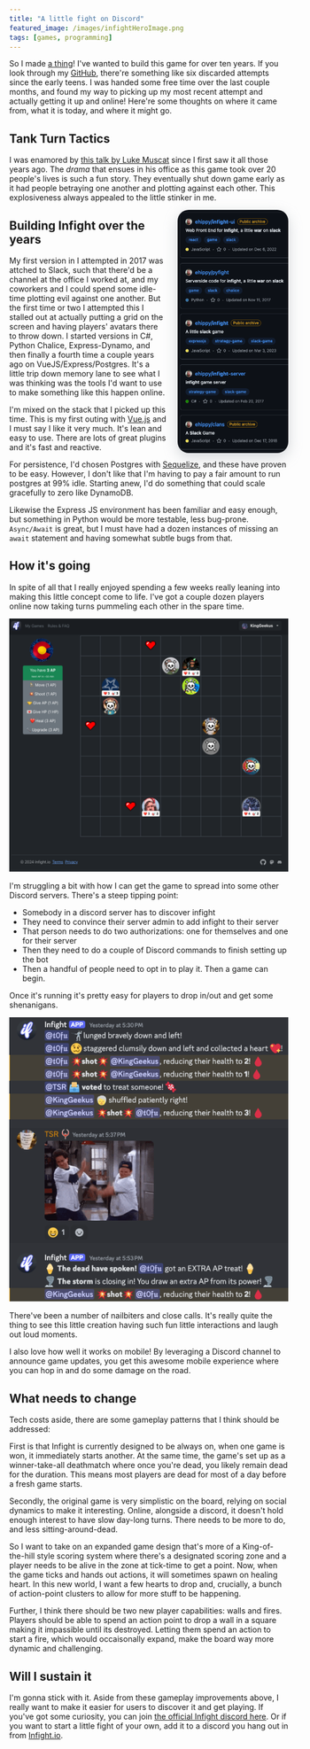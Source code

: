 ```yaml
---
title: "A little fight on Discord"
featured_image: /images/infightHeroImage.png
tags: [games, programming]
---
```

So I made [a thing](https://infight.io)! I've wanted to build this game for over ten years.
If you look through my [GitHub](https://github.com/ehippy), there're something like six discarded attempts since the early teens. 
I was handed some free time over the last couple months, and found my way to picking up my most recent attempt and
actually getting it up and online! Here're some thoughts on where it came from, what it is today, and where it might go.
<!--more--> 

## Tank Turn Tactics
I was enamored by [this talk by Luke Muscat](https://www.youtube.com/watch?v=t9WMNuyjm4w&ab_channel=GDC2025) since I first saw it
all those years ago. The *drama* that ensues in his office as this game took over 20 people's lives is such a fun story. They 
eventually shut down game early as it had people betraying one another and plotting against each other. This explosiveness always 
appealed to the little stinker in me. 

<img src="/images/oldInfights.png"
    style="float:right;width:200px;border-radius:20px;box-shadow: rgba(149, 157, 165, 0.4) 0px 8px 24px; margin-left: 20px;"
    alt="Many old false starts at infight" />

## Building Infight over the years

My first version in I attempted in 2017 was attched to Slack, such that there'd be a channel at the office I worked at, and my coworkers and
I could spend some idle-time plotting evil against one another. But the first time or two I attempted this I stalled out at actually 
putting a grid on the screen and having players' avatars there to throw down. I started versions in C#, Python Chalice, Express-Dynamo, and then finally a fourth time a couple years ago on VueJS/Express/Postgres. It's a little trip down memory lane to see what I was thinking was the tools
I'd want to use to make something like this happen online.

I'm mixed on the stack that I picked up this time. This is my first outing with [Vue.js](https://vuejs.org/) and I must say I like it very much.
It's lean and easy to use. There are lots of great plugins and it's fast and reactive.

For persistence, I'd chosen Postgres with [Sequelize](https://sequelize.org/), and these have proven to be easy. However, I don't like that I'm having to pay a fair amount to run postgres at 99% idle. Starting anew, I'd do something that could scale gracefully to zero like DynamoDB.

Likewise the Express JS environment has been familiar and easy enough, but something in Python would be more testable, less bug-prone. `Async/Await` is great, but I must have had a dozen instances of missing an `await` statement and having somewhat subtle bugs from that.

## How it's going
In spite of all that I really enjoyed spending a few weeks really leaning into making this little concept come to life. I've got a couple dozen players online now taking turns pummeling each other in the spare time.

![An infight.io game board](/images/infightScreenshot.png)

I'm struggling a bit with how I can get the game to spread into some other Discord servers. There's a steep tipping point: 
 - Somebody in a discord server has to discover infight
 - They need to convince their server admin to add infight to their server
 - That person needs to do two authorizations: one for themselves and one for their server
 - Then they need to do a couple of Discord commands to finish setting up the bot
 - Then a handful of people need to opt in to play it. Then a game can begin.

Once it's running it's pretty easy for players to drop in/out and get some shenanigans. 

![Screenshot of discord with Infight interactions](/images/infightSlackShot.png)

There've been a number of nailbiters and close calls. It's really quite the thing to see this little creation having such fun little interactions and laugh out loud moments.

I also love how well it works on mobile! By leveraging a Discord channel to announce game updates, you get this awesome mobile experience where you can hop in and do some damage on the road.

## What needs to change
Tech costs aside, there are some gameplay patterns that I think should be addressed: 

First is that Infight is currently designed to be always on, when one game is won, it immediately starts another. At the same time, the game's set up as a winner-take-all deathmatch where once you're dead, you likely remain dead for the duration. This means most players are dead for most of a day before a fresh game starts.

Secondly, the original game is very simplistic on the board, relying on social dynamics to make it interesting. Online, alongside a discord, it doesn't hold enough interest to have slow day-long turns. There needs to be more to do, and less sitting-around-dead.

So I want to take on an expanded game design that's more of a King-of-the-hill style scoring system where there's a designated scoring zone and a player needs to be alive in the zone at tick-time to get a point. Now, when the game ticks and hands out actions, it will sometimes spawn on healing heart. In this new world, I want a few hearts to drop and, crucially, a bunch of action-point clusters to allow for more stuff to be happening.

Further, I think there should be two new player capabilities: walls and fires. Players should be able to spend an action point to drop a wall in a square making it impassible until its destroyed. Letting them spend an action to start a fire, which would occaisonally expand, make the board way more dynamic and challenging.

## Will I sustain it
I'm gonna stick with it. Aside from these gameplay improvements above, I really want to make it easier for users to discover it and get playing. If you've got some curiosity, you can join [the official Infight discord here](https://discord.gg/GJ9gbjFj). Or if you want to start a little fight of your own, add it to a discord you hang out in from [Infight.io](https://infight.io). 